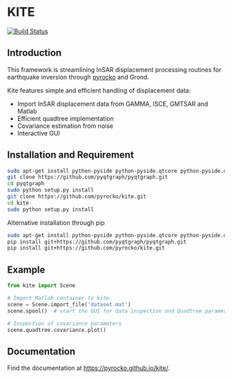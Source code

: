 # KITE
[![Build Status](https://travis-ci.org/pyrocko/kite.svg?branch=master)](https://travis-ci.org/pyrocko/kite)


## Introduction
This framework is streamlining InSAR displacement processing routines for earthquake inversion through [pyrocko](http://www.pyrocko.org) and Grond.

Kite features simple and efficient handling of displacement data:

* Import InSAR displacement data from GAMMA, ISCE, GMTSAR and Matlab
* Efficient quadtree implementation
* Covariance estimation from noise
* Interactive GUI


## Installation and Requirement

```sh
sudo apt-get install python-pyside python-pyside.qtcore python-pyside.qtopengl python-yaml python-scipy python-numpy
git clone https://github.com/pyqtgraph/pyqtgraph.git
cd pyqtgraph
sudo python setup.py install
git clone https://github.com/pyrocko/kite.git
cd kite
sudo python setup.py install
```

Alternative installation through pip

```sh
sudo apt-get install python-pyside python-pyside.qtcore python-pyside.qtopengl python-yaml python-scipy python-numpy
pip install git+https://github.com/pyqtgraph/pyqtgraph.git
pip install git+https://github.com/pyrocko/kite.git
```

## Example
```python
from kite import Scene

# Import Matlab container to kite
scene = Scene.import_file('dataset.mat')
scene.spool()  # start the GUI for data inspection and Quadtree parametrisation

# Inspection of covariance parameters
scene.quadtree.covariance.plot()
```

## Documentation
Find the documentation at https://pyrocko.github.io/kite/.
